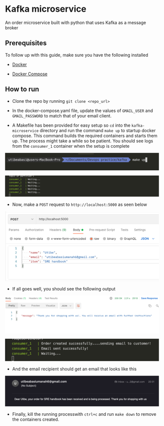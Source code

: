 # Kafka microservice

An order microservice built with python that uses Kafka as a message broker

## Prerequisites

To follow up with this guide, make sure you have the following installed

- [Docker](https://docs.docker.com/get-docker/)

- [Docker Compose](https://docs.docker.com/compose/install/)

## How to run

- Clone the repo by running `git clone <repo_url>`

- In the docker-compose.yaml file, update the values of `GMAIL_USER` and `GMAIL_PASSWORD` to match that of your email client.

- A Makefile has been provided for easy setup so `cd` into the `kafka-microservice` directory and run the command `make up` to startup docker compose. This command builds the required containers and starts them up. The process might take a while so be patient. You should see logs from the `consumer_1` container when the setup is complete

![image1](images/image1.png)

![image2](images/image2.png)

- Now, make a `POST` request to `http://localhost:5000` as seen below

![image3](images/image3.png)

- If all goes well, you should see the following output

![image3](images/image4.png)

![image3](images/image5.png)

- And the email recipient should get an email that looks like this

![image3](images/image6.png)

- Finally, kill the running processwith `ctrl+c` and run `make down` to remove the containers created.
